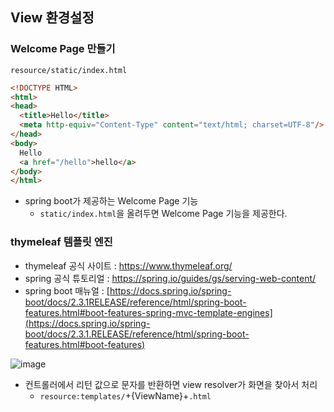 ## View 환경설정

### Welcome Page 만들기
`resource/static/index.html`
```html
<!DOCTYPE HTML>
<html>
<head>
  <title>Hello</title>  
  <meta http-equiv="Content-Type" content="text/html; charset=UTF-8"/>
</head>
<body>
  Hello
  <a href="/hello">hello</a>
</body>
</html>
```

- spring boot가 제공하는 Welcome Page 기능
  - `static/index.html`을 올려두면 Welcome Page 기능을 제공한다.

### thymeleaf 템플릿 엔진
 - thymeleaf 공식 사이트 : https://www.thymeleaf.org/
 - spring 공식 튜토리얼 : https://spring.io/guides/gs/serving-web-content/
 - spring boot 매뉴얼 : [https://docs.spring.io/spring-boot/docs/2.3.1RELEASE/reference/html/spring-boot-features.html#boot-features-spring-mvc-template-engines](https://docs.spring.io/spring-boot/docs/2.3.1.RELEASE/reference/html/spring-boot-features.html#boot-features)

![image](https://user-images.githubusercontent.com/70195171/223116387-1b239967-e74b-400d-8e91-ad24495902c9.png)
- 컨트롤러에서 리턴 값으로 문자를 반환하면 view resolver가 화면을 찾아서 처리
  - `resource:templates/`+{ViewName}+`.html`

